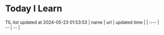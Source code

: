 # Today I Learn 
TIL list updated at 2024-05-23 01:53:53
| name | url | updated time |
| :--- | -- | -- |
